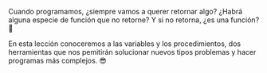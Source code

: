 Cuando programamos, ¿siempre vamos a querer retornar algo? ¿Habrá alguna especie de función que no retorne? Y si no retorna, ¿es una función? :thinking:

En esta lección conoceremos a las variables y los procedimientos, dos herramientas que nos pemitirán solucionar nuevos tipos problemas y hacer programas más complejos. :sunglasses:
